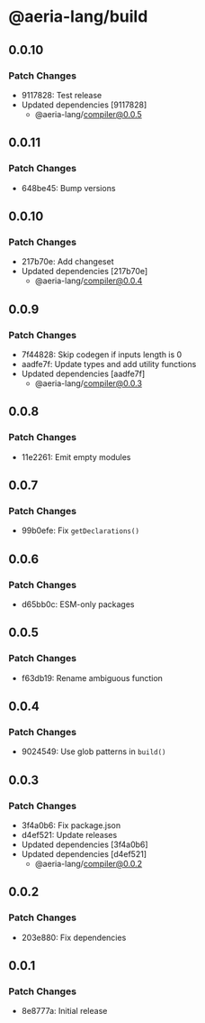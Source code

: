 # @aeria-lang/build

## 0.0.10

### Patch Changes

- 9117828: Test release
- Updated dependencies [9117828]
  - @aeria-lang/compiler@0.0.5

## 0.0.11

### Patch Changes

- 648be45: Bump versions

## 0.0.10

### Patch Changes

- 217b70e: Add changeset
- Updated dependencies [217b70e]
  - @aeria-lang/compiler@0.0.4

## 0.0.9

### Patch Changes

- 7f44828: Skip codegen if inputs length is 0
- aadfe7f: Update types and add utility functions
- Updated dependencies [aadfe7f]
  - @aeria-lang/compiler@0.0.3

## 0.0.8

### Patch Changes

- 11e2261: Emit empty modules

## 0.0.7

### Patch Changes

- 99b0efe: Fix `getDeclarations()`

## 0.0.6

### Patch Changes

- d65bb0c: ESM-only packages

## 0.0.5

### Patch Changes

- f63db19: Rename ambiguous function

## 0.0.4

### Patch Changes

- 9024549: Use glob patterns in `build()`

## 0.0.3

### Patch Changes

- 3f4a0b6: Fix package.json
- d4ef521: Update releases
- Updated dependencies [3f4a0b6]
- Updated dependencies [d4ef521]
  - @aeria-lang/compiler@0.0.2

## 0.0.2

### Patch Changes

- 203e880: Fix dependencies

## 0.0.1

### Patch Changes

- 8e8777a: Initial release
